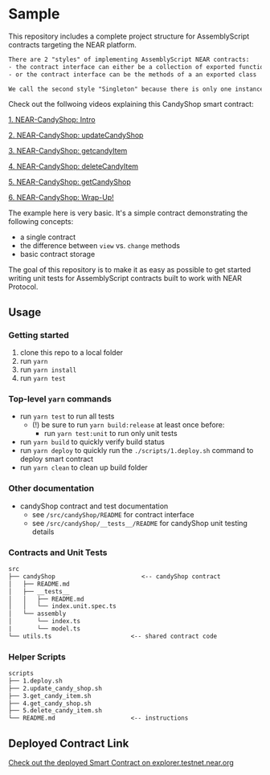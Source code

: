# Sample

This repository includes a complete project structure for AssemblyScript contracts targeting the NEAR platform.

```txt
There are 2 "styles" of implementing AssemblyScript NEAR contracts: 
- the contract interface can either be a collection of exported functions 
- or the contract interface can be the methods of a an exported class

We call the second style "Singleton" because there is only one instance of the class which is serialized to the blockchain storage.  Rust contracts written for NEAR do this by default with the contract struct.
```

Check out the follwoing videos explaining this CandyShop smart contract:

[1. NEAR-CandyShop: Intro](https://www.loom.com/share/5c8b76ea22c04c2793cfa264f81b1393?sharedAppSource=personal_library)

[2. NEAR-CandyShop: updateCandyShop](https://www.loom.com/share/7afbefe10b0548159bf89333c553d65e?sharedAppSource=personal_library)

[3. NEAR-CandyShop: getcandyItem](https://www.loom.com/share/cff0a31b7b48449a8628fd3d1cda00cd?sharedAppSource=personal_library)

[4. NEAR-CandyShop: deleteCandyItem](https://www.loom.com/share/49a7a736bd6b42898294c71371c5a20a?sharedAppSource=personal_library)

[5. NEAR-CandyShop: getCandyShop](https://www.loom.com/share/978d8e321bfc42a9a571c3371f16a8a7?sharedAppSource=personal_library)

[6. NEAR-CandyShop: Wrap-Up!](https://www.loom.com/share/7500b495c4d645be8ec0af84f24a7890?sharedAppSource=personal_library)

The example here is very basic.  It's a simple contract demonstrating the following concepts:
- a single contract
- the difference between `view` vs. `change` methods
- basic contract storage

The goal of this repository is to make it as easy as possible to get started writing unit tests for AssemblyScript contracts built to work with NEAR Protocol.

## Usage

### Getting started

1. clone this repo to a local folder
2. run `yarn`
3. run `yarn install`
4. run `yarn test`

### Top-level `yarn` commands

- run `yarn test` to run all tests
  - (!) be sure to run `yarn build:release` at least once before:
    - run `yarn test:unit` to run only unit tests
- run `yarn build` to quickly verify build status
- run `yarn deploy` to quickly run the `./scripts/1.deploy.sh` command to deploy smart contract
- run `yarn clean` to clean up build folder

### Other documentation

- candyShop contract and test documentation
  - see `/src/candyShop/README` for contract interface
  - see `/src/candyShop/__tests__/README` for candyShop unit testing details


### Contracts and Unit Tests

```txt
src
├── candyShop                        <-- candyShop contract
│   ├── README.md
│   ├── __tests__
│   │   ├── README.md
│   │   └── index.unit.spec.ts
│   └── assembly
│       └── index.ts
|       └── model.ts
└── utils.ts                      <-- shared contract code
```

### Helper Scripts

```txt
scripts
├── 1.deploy.sh
├── 2.update_candy_shop.sh
├── 3.get_candy_item.sh
├── 4.get_candy_shop.sh
├── 5.delete_candy_item.sh
└── README.md                     <-- instructions
```
## Deployed Contract Link
[Check out the deployed Smart Contract on explorer.testnet.near.org](https://explorer.testnet.near.org/transactions/GUP4qaUYk555nJqkUsvqudMz4FLTqMArwCu59d2tMbYY)
